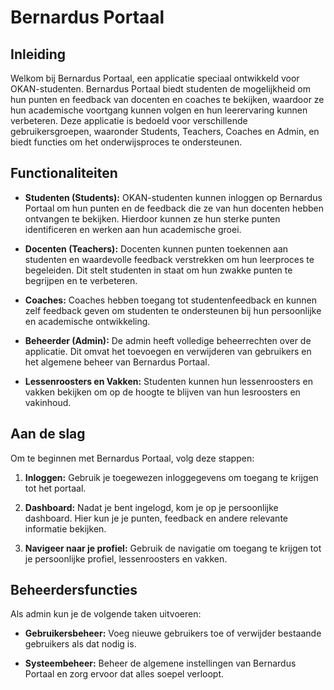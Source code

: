 # Bernardus Portaal

## Inleiding

Welkom bij Bernardus Portaal, een applicatie speciaal ontwikkeld voor OKAN-studenten. Bernardus Portaal biedt studenten de mogelijkheid om hun punten en feedback van docenten en coaches te bekijken, waardoor ze hun academische voortgang kunnen volgen en hun leerervaring kunnen verbeteren. Deze applicatie is bedoeld voor verschillende gebruikersgroepen, waaronder Students, Teachers, Coaches en Admin, en biedt functies om het onderwijsproces te ondersteunen.

## Functionaliteiten

- **Studenten (Students):** OKAN-studenten kunnen inloggen op Bernardus Portaal om hun punten en de feedback die ze van hun docenten hebben ontvangen te bekijken. Hierdoor kunnen ze hun sterke punten identificeren en werken aan hun academische groei.

- **Docenten (Teachers):** Docenten kunnen punten toekennen aan studenten en waardevolle feedback verstrekken om hun leerproces te begeleiden. Dit stelt studenten in staat om hun zwakke punten te begrijpen en te verbeteren.

- **Coaches:** Coaches hebben toegang tot studentenfeedback en kunnen zelf feedback geven om studenten te ondersteunen bij hun persoonlijke en academische ontwikkeling.

- **Beheerder (Admin):** De admin heeft volledige beheerrechten over de applicatie. Dit omvat het toevoegen en verwijderen van gebruikers en het algemene beheer van Bernardus Portaal.

- **Lessenroosters en Vakken:** Studenten kunnen hun lessenroosters en vakken bekijken om op de hoogte te blijven van hun lesroosters en vakinhoud.

## Aan de slag

Om te beginnen met Bernardus Portaal, volg deze stappen:

1. **Inloggen:** Gebruik je toegewezen inloggegevens om toegang te krijgen tot het portaal.

2. **Dashboard:** Nadat je bent ingelogd, kom je op je persoonlijke dashboard. Hier kun je je punten, feedback en andere relevante informatie bekijken.

3. **Navigeer naar je profiel:** Gebruik de navigatie om toegang te krijgen tot je persoonlijke profiel, lessenroosters en vakken.

## Beheerdersfuncties

Als admin kun je de volgende taken uitvoeren:

- **Gebruikersbeheer:** Voeg nieuwe gebruikers toe of verwijder bestaande gebruikers als dat nodig is.

- **Systeembeheer:** Beheer de algemene instellingen van Bernardus Portaal en zorg ervoor dat alles soepel verloopt.

